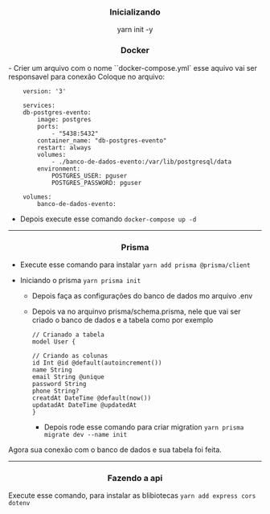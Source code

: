 <h3 align="center"> Inicializando </h3>

<p align="center"> yarn init -y </p>

<h3 align="center">Docker</h3>
- Crier um arquivo com o nome ``docker-compose.yml` esse aquivo vai ser responsavel para conexão
    Coloque no arquivo: 
    
        version: '3'

        services:
        db-postgres-evento:
            image: postgres
            ports:
                - "5438:5432"
            container_name: "db-postgres-evento"
            restart: always
            volumes:
                - ./banco-de-dados-evento:/var/lib/postgresql/data
            environment:
                POSTGRES_USER: pguser
                POSTGRES_PASSWORD: pguser

        volumes:
            banco-de-dados-evento:

- Depois execute esse comando `docker-compose up -d`
---
<h3 align="center">Prisma</h3>


- Execute esse comando para instalar `yarn add prisma @prisma/client`
- Iniciando o prisma `yarn prisma init `

  - Depois faça as configurações do banco de dados mo arquivo .env
  - Depois va no arquinvo prisma/schema.prisma, nele que vai ser criado o banco de dados e a tabela como por exemplo

        // Crianado a tabela
        model User {

        // Criando as colunas
        id Int @id @default(autoincrement())
        name String
        email String @unique
        password String
        phone String?
        creatdAt DateTime @default(now())
        updatadAt DateTime @updatedAt
        }

    - Depois rode esse comando para criar migration `yarn prisma migrate dev --name init`

Agora sua conexão com o banco de dados e sua tabela foi feita.

---
<h3 align="center">Fazendo a api</h3>

Execute esse comando, para instalar as blibiotecas `yarn add express cors dotenv`
